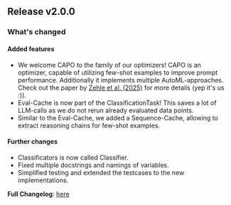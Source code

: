 ## Release v2.0.0
### What's changed

#### Added features
* We welcome CAPO to the family of our optimizers! CAPO is an optimizer, capable of utilizing few-shot examples to improve prompt performance. Additionally it implements multiple AutoML-approaches. Check out the paper by [Zehle et al. (2025)](https://arxiv.org/abs/2504.16005) for more details (yep it's us :)).
* Eval-Cache is now part of the ClassificationTask! This saves a lot of LLM-calls as we do not rerun already evaluated data points.
* Similar to the Eval-Cache, we added a Sequence-Cache, allowing to extract reasoning chains for few-shot examples.

#### Further changes
* Classificators is now called Classifier.
* Fixed multiple docstrings and namings of variables.
* Simplified testing and extended the testcases to the new implementations.

**Full Changelog**: [here](https://github.com/finitearth/promptolution/compare/v1.4.0...v2.0.0)
